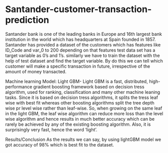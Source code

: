 # Santander-customer-transaction-prediction
Santander bank is one of the leading banks in Europe and 16th largest bank institution in the world which has headquarters at Spain founded in 1857. Santander has provided a dataset of the customers which has features like ID_Code and var_0 to 200 depending on that features test data set has a target variable as 0’s and 1’s. similarly we have to train the dataset with the help of test dataset and find the target variable. By do this we can tell which customer will make a specific transaction in future, irrespective of the amount of money transacted. 


Machine learning Model:
Light GBM-
	Light GBM is a fast, distributed, high-performance gradient boosting framework based on decision tress algorithm, used for ranking, classification and many other machine leaning tasks. Since it is based on decision tress algorithms, it splits the tress leaf wise with best fit whereas other boosting algorithms split the tree depth wise pr level wise rather than leaf-wise. So, when growing on the same leaf in the light GBM, the leaf wise algorithm can reduce more loss than the level wise algorithm and hence results in much better accuracy which can be rarely be achieved by any of the existing boosting algorithm. Also, it is surprisingly very fast, hence the word ‘light’.
	
	
Results/Conclusion
	As the results we can say, by using lightGBM model we got accuracy of 98% which is best fit to the dataset.
